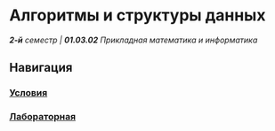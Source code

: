 # Алгоритмы и структуры данных

_**2-й** семестр | **01.03.02** Прикладная математика и информатика_

## Навигация

### **[Условия](./Public/)**

### **[Лабораторная](./Public/)**
